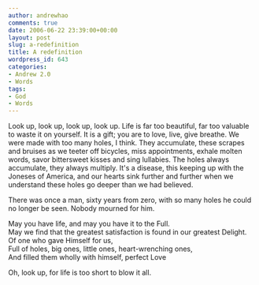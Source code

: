 ```yaml
---
author: andrewhao
comments: true
date: 2006-06-22 23:39:00+00:00
layout: post
slug: a-redefinition
title: A redefinition
wordpress_id: 643
categories:
- Andrew 2.0
- Words
tags:
- God
- Words
---
```


Look up, look up, look up, look up. Life is far too beautiful, far too valuable to waste it on yourself. It is a gift; you are to love, live, give breathe. We were made with too many holes, I think. They accumulate, these scrapes and bruises as we teeter off bicycles, miss appointments, exhale molten words, savor bittersweet kisses and sing lullabies. The holes always accumulate, they always multiply. It's a disease, this keeping up with the Joneses of America, and our hearts sink further and further when we understand these holes go deeper than we had believed.

There was once a man, sixty years from zero, with so many holes he could no longer be seen. Nobody mourned for him.

May you have life, and may you have it to the Full.  
May we find that the greatest satisfaction is found in our greatest Delight.  
Of one who gave Himself for us,  
Full of holes, big ones, little ones, heart-wrenching ones,  
And filled them wholly with himself, perfect Love

Oh, look up, for life is too short to blow it all.
